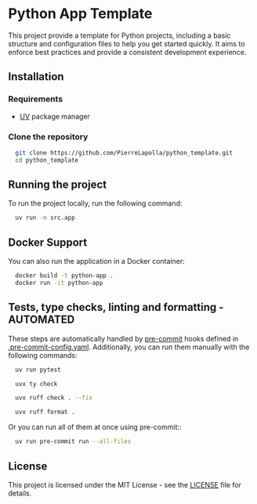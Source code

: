 # Python App Template

This project provide a template for Python projects, including a basic structure and configuration files to help you get started quickly.
It aims to enforce best practices and provide a consistent development experience.

## Installation

### Requirements

- [UV](https://docs.astral.sh/uv/) package manager

### Clone the repository

```bash
  git clone https://github.com/PierreLapolla/python_template.git
  cd python_template
```

## Running the project

To run the project locally, run the following command:

```bash
  uv run -m src.app
```

## Docker Support

You can also run the application in a Docker container:

```bash
  docker build -t python-app .
  docker run -it python-app
```

## Tests, type checks, linting and formatting - AUTOMATED

These steps are automatically handled by [pre-commit](https://pre-commit.com/) hooks defined
in [.pre-commit-config.yaml](.pre-commit-config.yaml).
Additionally, you can run them manually with the following commands:

```bash
  uv run pytest
```

```bash
  uvx ty check
```

```bash
  uvx ruff check . --fix
```

```bash
  uvx ruff format .
```

Or you can run all of them at once using pre-commit::

```bash
  uv run pre-commit run --all-files
```

## License

This project is licensed under the MIT License - see the [LICENSE](LICENSE) file for details.
